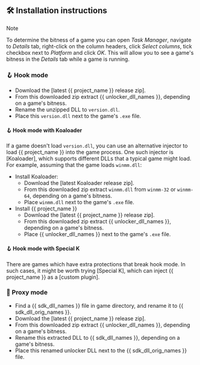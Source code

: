 ## 🛠 Installation instructions

> [!NOTE]
> To determine the bitness of a game you can open _Task Manager_, navigate to _Details_ tab,
> right-click on the column headers, click _Select columns_, tick checkbox next to _Platform_ and click _OK_.
> This will allow you to see a game's bitness in the _Details_ tab while a game is running.

### 🪝 Hook mode

- Download the [latest {{ project_name }} release zip].
- From this downloaded zip extract {{ unlocker_dll_names }}, depending on a game's bitness.
- Rename the unzipped DLL to `version.dll`.
- Place this `version.dll` next to the game's `.exe` file.

#### 🪝 Hook mode with Koaloader

If a game doesn't load
`version.dll`, you can use an alternative injector to load {{ project_name }} into the game process.
One such injector is [Koaloader], which supports different DLLs that a typical game might load.
For example, assuming that the game loads `winmm.dll`:

- Install Koaloader:
    - Download the [latest Koaloader release zip].
    - From this downloaded zip extract `winmm.dll` from `winmm-32` or `winmm-64`, depending on a game's bitness.
    - Place `winmm.dll` next to the game's `.exe` file.
- Install {{ project_name }}
    - Download the [latest {{ project_name }} release zip].
    - From this downloaded zip extract {{ unlocker_dll_names }}, depending on a game's bitness.
    - Place {{ unlocker_dll_names }} next to the game's `.exe` file.

#### 🪝 Hook mode with Special K

There are games which have extra protections that break hook mode.
In such cases, it might be worth trying [Special K], which can inject {{ project_name }} as a [custom plugin].

### 🔀 Proxy mode

- Find a {{ sdk_dll_names }} file in game directory, and rename it to {{ sdk_dll_orig_names }}.
- Download the [latest {{ project_name }} release zip].
- From this downloaded zip extract {{ unlocker_dll_names }}, depending on a game's bitness.
- Rename this extracted DLL to {{ sdk_dll_names }}, depending on a game's bitness.
- Place this renamed unlocker DLL next to the {{ sdk_dll_orig_names }} file.
